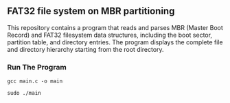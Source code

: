 ## FAT32 file system on MBR partitioning

This repository contains a program that reads and parses MBR (Master Boot Record) and FAT32 filesystem data structures, including the boot sector, partition table, and directory entries. The program displays the complete file and directory hierarchy starting from the root directory.

### Run The Program

```
gcc main.c -o main

sudo ./main
```
